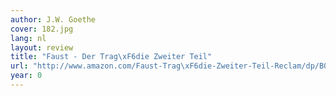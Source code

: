 ```yaml
---
author: J.W. Goethe
cover: 182.jpg
lang: nl
layout: review
title: "Faust - Der Trag\xF6die Zweiter Teil"
url: "http://www.amazon.com/Faust-Trag\xF6die-Zweiter-Teil-Reclam/dp/B001PRCNUW?SubscriptionId=0VMG0VFGBMRWVRA58R02&tag=ldvd-20&linkCode=xm2&camp=2025&creative=165953&creativeASIN=B001PRCNUW"
year: 0
---
```



